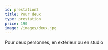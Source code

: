 ```yaml
---
id: prestation2
title: Pour deux
type: prestation
price: 190
image: /images/deux.jpg
---
```

Pour deux personnes, en extérieur ou en studio


